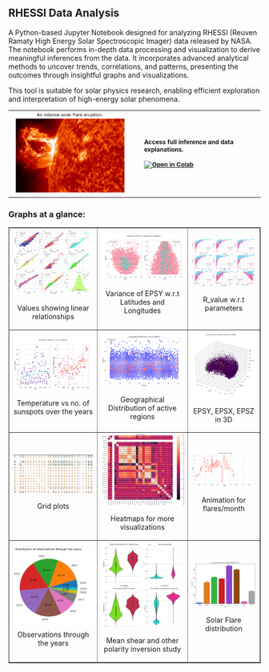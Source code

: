 ## RHESSI Data Analysis

A Python-based Jupyter Notebook designed for analyzing RHESSI (Reuven Ramaty High Energy Solar Spectroscopic Imager) data released by NASA. The notebook performs in-depth data processing and visualization to derive meaningful inferences from the data. It incorporates advanced analytical methods to uncover trends, correlations, and patterns, presenting the outcomes through insightful graphs and visualizations. 

This tool is suitable for solar physics research, enabling efficient exploration and interpretation of high-energy solar phenomena.


<table border="0" cellspacing="0" cellpadding="0">
    <tr>
      <td style="padding-right: 30px;">
        <img src="assets/sun.png" alt="AgentOps Logo" width="280"/>
      </td>
      <td style="vertical-align: middle; font-size: 12px; font-weight: bold;">
        Access full inference and data explanations.<br><br>
        <a href="https://colab.research.google.com/drive/1DCyY4cMxuqChcNev5wiy8-w4dat4m6Sl?usp=sharing">
          <img src="https://colab.research.google.com/assets/colab-badge.svg" alt="Open in Colab"/>
        </a>
      </td>
    </tr>
</table>

### Graphs at a glance: 

<div align="center">
<table border="1" cellspacing="15" cellpadding="15">
  <tr>
    <td align="center">
      <img src="assets/1.png" alt="Sun" width="220"/><br>
      <p>Values showing linear relationships</p>
    </td>
    <td align="center">
      <img src="assets/2.png" alt="Sun" width="220"/><br>
      <p>Variance of EPSY w.r.t Latitudes and Longitudes</p>
    </td>
    <td align="center">
      <img src="assets/3.png" alt="Sun" width="220"/><br>
      <p>R_value w.r.t parameters</p>
    </td>
  </tr>
  <tr>
    <td align="center">
      <img src="assets/temp.png" alt="Sun" width="220"/><br>
      <p>Temperature vs no. of sunspots over the years</p>
    </td>
    <td align="center">
      <img src="assets/distri.png" alt="Sun" width="220"/><br>
      <p>Geographical Distribution of active regions</p>
    </td>
    <td align="center">
      <img src="assets/3d.png" alt="Sun" width="220"/><br>
      <p>EPSY, EPSX, EPSZ in 3D</p>
    </td>
  </tr>
  <tr>
    <td align="center">
      <img src="assets/big1.png" alt="Sun" width="220"/><br>
      <p>Grid plots</p>
    </td>
    <td align="center">
      <img src="assets/big2.png" alt="Sun" width="220"/><br>
      <p>Heatmaps for more visualizations</p>
    </td>
    <td align="center">
      <img src="assets/animation.png" alt="Sun" width="220"/><br>
      <p>Animation for flares/month</p>
    </td>
  </tr>
  <tr>
    <td align="center">
      <img src="assets/pie.png" alt="Sun" width="220"/><br>
      <p>Observations through the years</p>
    </td>
    <td align="center">
      <img src="assets/violin.png" alt="Sun" width="220"/><br>
      <p>Mean shear and other polarity inversion study</p>
    </td>
    <td align="center">
      <img src="assets/bar.png" alt="bar" width="220"/><br>
      <p>Solar Flare distribution</p>
    </td>
  </tr>
</table>
</div>
